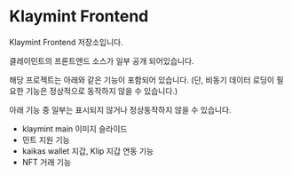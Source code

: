 # Klaymint Frontend 

Klaymint Frontend 저장소입니다.

클레이민트의 프론트앤드 소스가 일부 공개 되어있습니다.

해당 프로젝트는 아래와 같은 기능이 포함되어 있습니다.
(단, 비동기 데이터 로딩이 필요한 기능은 정상적으로 동작하지 않을 수 있습니다.)

아래 기능 중 일부는 표시되지 않거나 정상동작하지 않을 수 있습니다.

- klaymint main 이미지 슬라이드 
- 민트 지원 기능
- kaikas wallet 지갑, Klip 지갑 연동 기능
- NFT 거래 기능
